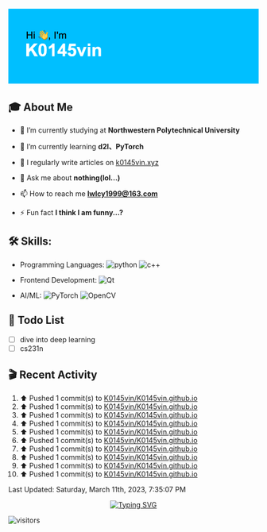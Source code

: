 ![](https://github.com/K0145vin/K0145vin/blob/main/header.png)

## :mortar_board: About Me

- 🔭 I’m currently studying at **Northwestern Polytechnical University**

- 🌱 I’m currently learning **d2l、PyTorch**

- 📝 I regularly write articles on [k0145vin.xyz](k0145vin.xyz)

- 💬 Ask me about **nothing(lol...)**

- 📫 How to reach me **lwlcy1999@163.com**

- ⚡ Fun fact **I think I am funny...?**

<h2 align="left"> 🛠 Skills:</h3>

- Programming Languages: ![python](https://img.shields.io/badge/-Python-333333?style=flat&logo=python&logoColor=3776AB) ![c++](https://img.shields.io/badge/-C++-333333?style=flat&logo=cplusplus&logoColor=00599C)
 
- Frontend Development: ![Qt](https://img.shields.io/badge/-Qt-333333?style=flat&logo=qt&logoColor=41CD52)

- AI/ML: ![PyTorch](https://img.shields.io/badge/-PyTorch-333333?style=flat&logo=pytorch&logoColor=EE4C2C) ![OpenCV](https://img.shields.io/badge/-OpenCV-333333?style=flat&logo=opencv&logoColor=5C3EE8)

## :calendar: Todo List

- [ ] dive into deep learning
- [ ] cs231n

## :clapper: Recent Activity

<!--RECENT_ACTIVITY:start-->
1. ⬆️ Pushed 1 commit(s) to [K0145vin/K0145vin.github.io](https://github.com/K0145vin/K0145vin.github.io)
2. ⬆️ Pushed 1 commit(s) to [K0145vin/K0145vin.github.io](https://github.com/K0145vin/K0145vin.github.io)
3. ⬆️ Pushed 1 commit(s) to [K0145vin/K0145vin.github.io](https://github.com/K0145vin/K0145vin.github.io)
4. ⬆️ Pushed 1 commit(s) to [K0145vin/K0145vin.github.io](https://github.com/K0145vin/K0145vin.github.io)
5. ⬆️ Pushed 1 commit(s) to [K0145vin/K0145vin.github.io](https://github.com/K0145vin/K0145vin.github.io)
6. ⬆️ Pushed 1 commit(s) to [K0145vin/K0145vin.github.io](https://github.com/K0145vin/K0145vin.github.io)
7. ⬆️ Pushed 1 commit(s) to [K0145vin/K0145vin.github.io](https://github.com/K0145vin/K0145vin.github.io)
8. ⬆️ Pushed 1 commit(s) to [K0145vin/K0145vin.github.io](https://github.com/K0145vin/K0145vin.github.io)
9. ⬆️ Pushed 1 commit(s) to [K0145vin/K0145vin.github.io](https://github.com/K0145vin/K0145vin.github.io)
10. ⬆️ Pushed 1 commit(s) to [K0145vin/K0145vin.github.io](https://github.com/K0145vin/K0145vin.github.io)
<!--RECENT_ACTIVITY:end-->

<!--RECENT_ACTIVITY:last_update-->
Last Updated: Saturday, March 11th, 2023, 7:35:07 PM
<!--RECENT_ACTIVITY:last_update_end-->

<div align="center"><a href="https://git.io/typing-svg"><img src="https://readme-typing-svg.demolab.com?font=Courier+Prime&pause=1000&center=true&vCenter=true&width=270&lines=Think+twice%2C+code+once" alt="Typing SVG" /></a></div>

![visitors](https://visitor-badge.glitch.me/badge?page_id=K0145vin.K0145vin&left_color=black&right_color=blue)


<!--
**K0145vin/K0145vin** is a ✨ _special_ ✨ repository because its `README.md` (this file) appears on your GitHub profile.

Here are some ideas to get you started:

- 🔭 I’m currently working on ...
- 🌱 I’m currently learning ...
- 👯 I’m looking to collaborate on ...
- 🤔 I’m looking for help with ...
- 💬 Ask me about ...
- 📫 How to reach me: ...
- 😄 Pronouns: ...
- ⚡ Fun fact: ...
-->


